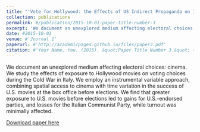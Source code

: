 ```yaml
---
title: "'Vote for Hollywood: the Effects of US Indirect Propaganda on Italian Elections' with Mario Cannella"
collection: publications
permalink: #/publication/2015-10-01-paper-title-number-3
excerpt: 'We document an unexplored medium affecting electoral choices: cinema. We study the effects of exposure to Hollywood movies on voting choices during the Cold War in Italy. We employ an instrumental variable approach, combining spatial access to cinema with time variation in the success of U.S. movies at the box office before elections. We find that greater exposure to U.S. movies before elections led to gains for U.S.-endorsed parties, and losses for the Italian Communist Party, while turnout was minimally affected.'
date: #2015-10-01
venue: #'Journal 1'
paperurl: #'http://academicpages.github.io/files/paper3.pdf'
citation: #'Your Name, You. (2015). &quot;Paper Title Number 3.&quot; <i>Journal 1</i>. 1(3).'
---
```

We document an unexplored medium affecting electoral choices: cinema. We study the effects of exposure to Hollywood movies on voting choices during the Cold War in Italy. We employ an instrumental variable approach, combining spatial access to cinema with time variation in the success of U.S. movies at the box office before elections. We find that greater exposure to U.S. movies before elections led to gains for U.S.-endorsed parties, and losses for the Italian Communist Party, while turnout was minimally affected.

[Download paper here](https://github.com/Magna24/Hosted-Files/raw/main/hollywood_propaganda_C-M.pdf)

